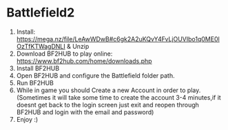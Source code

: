 # Battlefield2

1) Install: https://mega.nz/file/LeAwWDwB#c6gk2A2uKQvY4FvLjOUVIbo1q0ME0lOzTfKTWagDNLI   & Unzip
2) Download BF2HUB to play online: https://www.bf2hub.com/home/downloads.php
3) Install BF2HUB
4) Open BF2HUB and configure the Battlefield folder path.
5) Run BF2HUB
6) While in game you should Create a new Account in order to play. (Sometimes it will take some time to create the account 3-4 minutes,if it doesnt get back to the login screen just exit and reopen through BF2HUB and login with the email and password)
7) Enjoy :)
